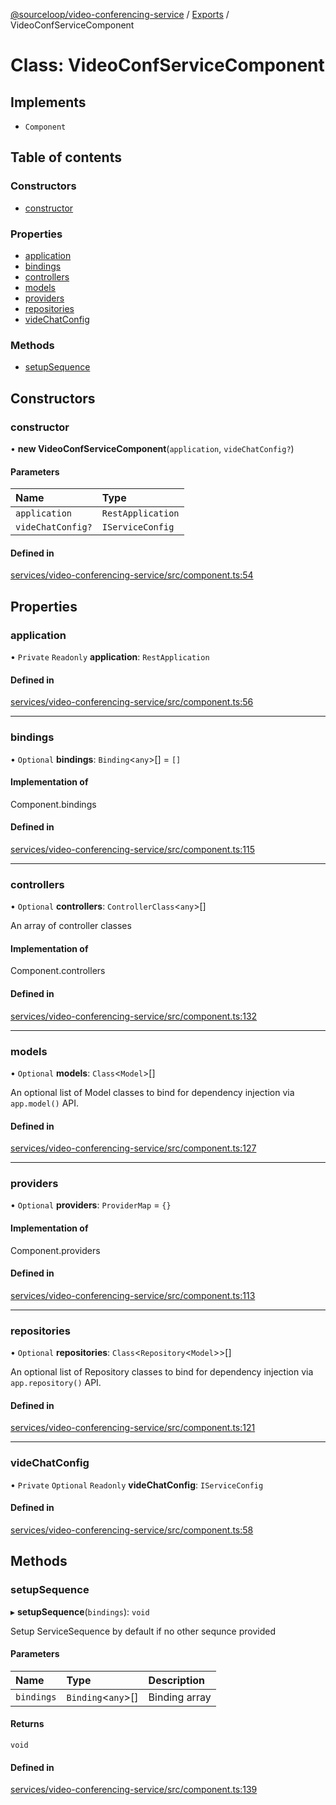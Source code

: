 [@sourceloop/video-conferencing-service](../README.md) / [Exports](../modules.md) / VideoConfServiceComponent

# Class: VideoConfServiceComponent

## Implements

- `Component`

## Table of contents

### Constructors

- [constructor](VideoConfServiceComponent.md#constructor)

### Properties

- [application](VideoConfServiceComponent.md#application)
- [bindings](VideoConfServiceComponent.md#bindings)
- [controllers](VideoConfServiceComponent.md#controllers)
- [models](VideoConfServiceComponent.md#models)
- [providers](VideoConfServiceComponent.md#providers)
- [repositories](VideoConfServiceComponent.md#repositories)
- [videChatConfig](VideoConfServiceComponent.md#videchatconfig)

### Methods

- [setupSequence](VideoConfServiceComponent.md#setupsequence)

## Constructors

### constructor

• **new VideoConfServiceComponent**(`application`, `videChatConfig?`)

#### Parameters

| Name | Type |
| :------ | :------ |
| `application` | `RestApplication` |
| `videChatConfig?` | `IServiceConfig` |

#### Defined in

[services/video-conferencing-service/src/component.ts:54](https://github.com/sourcefuse/loopback4-microservice-catalog/blob/53060ad88/services/video-conferencing-service/src/component.ts#L54)

## Properties

### application

• `Private` `Readonly` **application**: `RestApplication`

#### Defined in

[services/video-conferencing-service/src/component.ts:56](https://github.com/sourcefuse/loopback4-microservice-catalog/blob/53060ad88/services/video-conferencing-service/src/component.ts#L56)

___

### bindings

• `Optional` **bindings**: `Binding`<`any`\>[] = `[]`

#### Implementation of

Component.bindings

#### Defined in

[services/video-conferencing-service/src/component.ts:115](https://github.com/sourcefuse/loopback4-microservice-catalog/blob/53060ad88/services/video-conferencing-service/src/component.ts#L115)

___

### controllers

• `Optional` **controllers**: `ControllerClass`<`any`\>[]

An array of controller classes

#### Implementation of

Component.controllers

#### Defined in

[services/video-conferencing-service/src/component.ts:132](https://github.com/sourcefuse/loopback4-microservice-catalog/blob/53060ad88/services/video-conferencing-service/src/component.ts#L132)

___

### models

• `Optional` **models**: `Class`<`Model`\>[]

An optional list of Model classes to bind for dependency injection
via `app.model()` API.

#### Defined in

[services/video-conferencing-service/src/component.ts:127](https://github.com/sourcefuse/loopback4-microservice-catalog/blob/53060ad88/services/video-conferencing-service/src/component.ts#L127)

___

### providers

• `Optional` **providers**: `ProviderMap` = `{}`

#### Implementation of

Component.providers

#### Defined in

[services/video-conferencing-service/src/component.ts:113](https://github.com/sourcefuse/loopback4-microservice-catalog/blob/53060ad88/services/video-conferencing-service/src/component.ts#L113)

___

### repositories

• `Optional` **repositories**: `Class`<`Repository`<`Model`\>\>[]

An optional list of Repository classes to bind for dependency injection
via `app.repository()` API.

#### Defined in

[services/video-conferencing-service/src/component.ts:121](https://github.com/sourcefuse/loopback4-microservice-catalog/blob/53060ad88/services/video-conferencing-service/src/component.ts#L121)

___

### videChatConfig

• `Private` `Optional` `Readonly` **videChatConfig**: `IServiceConfig`

#### Defined in

[services/video-conferencing-service/src/component.ts:58](https://github.com/sourcefuse/loopback4-microservice-catalog/blob/53060ad88/services/video-conferencing-service/src/component.ts#L58)

## Methods

### setupSequence

▸ **setupSequence**(`bindings`): `void`

Setup ServiceSequence by default if no other sequnce provided

#### Parameters

| Name | Type | Description |
| :------ | :------ | :------ |
| `bindings` | `Binding`<`any`\>[] | Binding array |

#### Returns

`void`

#### Defined in

[services/video-conferencing-service/src/component.ts:139](https://github.com/sourcefuse/loopback4-microservice-catalog/blob/53060ad88/services/video-conferencing-service/src/component.ts#L139)
